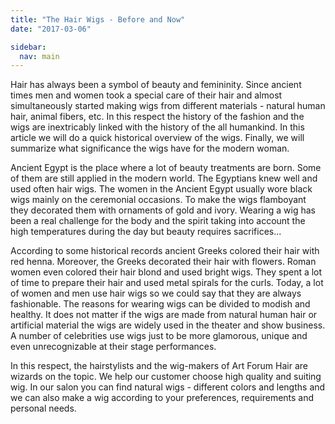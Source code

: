 ```yaml
---
title: "The Hair Wigs - Before and Now"
date: "2017-03-06"

sidebar:
  nav: main
---
```


Hair has always been a symbol of beauty and femininity. Since ancient times men and women took a special care of their hair and almost simultaneously started making wigs from different materials - natural human hair, animal fibers, etc. In this respect the history of the fashion and the wigs are inextricably linked with the history of the all humankind. In this article we will do a quick historical overview of the wigs. Finally, we will summarize what significance the wigs have for the modern woman.<!--more-->

Ancient Egypt is the place where a lot of beauty treatments are born. Some of them are still applied in the modern world. The Egyptians knew well and used often hair wigs. The women in the Ancient Egypt usually wore black wigs mainly on the ceremonial occasions. To make the wigs flamboyant they decorated them with ornaments of gold and ivory. Wearing a wig has been a real challenge for the body and the spirit taking into account the high temperatures during the day but beauty requires sacrifices...

According to some historical records ancient Greeks colored their hair with red henna. Moreover, the Greeks decorated their hair with flowers. Roman women even colored their hair blond and used bright wigs. They spent a lot of time to prepare their hair and used metal spirals for the curls. Today, a lot of women and men use hair wigs so we could say that they are always fashionable. The reasons for wearing wigs can be divided to modish and healthy. It does not matter if the wigs are made from natural human hair or artificial material the wigs are widely used in the theater and show business. A number of celebrities use wigs just to be more glamorous, unique and even unrecognizable at their stage performances.

In this respect, the hairstylists and the wig-makers of Art Forum Hair are wizards on the topic. We help our customer choose high quality and suiting wig. In our salon you can find natural wigs - different colors and lengths and we can also make a wig according to your preferences, requirements and personal needs.
